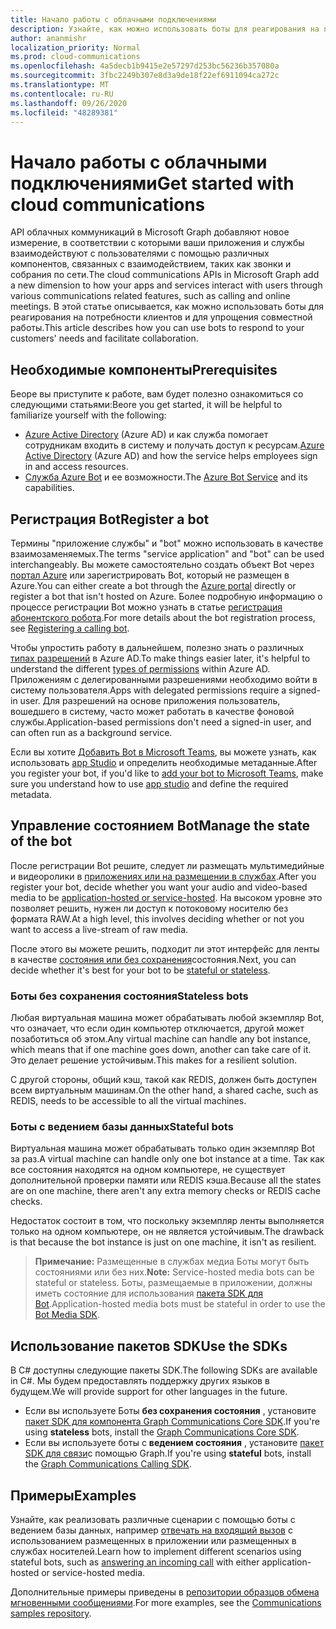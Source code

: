 ```yaml
---
title: Начало работы с облачными подключениями
description: Узнайте, как можно использовать боты для реагирования на потребности клиентов и упрощение совместной работы.
author: ananmishr
localization_priority: Normal
ms.prod: cloud-communications
ms.openlocfilehash: 4a5decb1b9415e2e57297d253bc56236b357080a
ms.sourcegitcommit: 3fbc2249b307e8d3a9de18f22ef6911094ca272c
ms.translationtype: MT
ms.contentlocale: ru-RU
ms.lasthandoff: 09/26/2020
ms.locfileid: "48289381"
---
```

# <a name="get-started-with-cloud-communications"></a><span data-ttu-id="f5a72-103">Начало работы с облачными подключениями</span><span class="sxs-lookup"><span data-stu-id="f5a72-103">Get started with cloud communications</span></span>

<span data-ttu-id="f5a72-104">API облачных коммуникаций в Microsoft Graph добавляют новое измерение, в соответствии с которыми ваши приложения и службы взаимодействуют с пользователями с помощью различных компонентов, связанных с взаимодействием, таких как звонки и собрания по сети.</span><span class="sxs-lookup"><span data-stu-id="f5a72-104">The cloud communications APIs in Microsoft Graph add a new dimension to how your apps and services interact with users through various communications related features, such as calling and online meetings.</span></span> <span data-ttu-id="f5a72-105">В этой статье описывается, как можно использовать боты для реагирования на потребности клиентов и для упрощения совместной работы.</span><span class="sxs-lookup"><span data-stu-id="f5a72-105">This article describes how you can use bots to respond to your customers' needs and facilitate collaboration.</span></span>

## <a name="prerequisites"></a><span data-ttu-id="f5a72-106">Необходимые компоненты</span><span class="sxs-lookup"><span data-stu-id="f5a72-106">Prerequisites</span></span>

<span data-ttu-id="f5a72-107">Беоре вы приступите к работе, вам будет полезно ознакомиться со следующими статьями:</span><span class="sxs-lookup"><span data-stu-id="f5a72-107">Beore  you get started, it will be helpful to familiarize yourself with the following:</span></span>

- <span data-ttu-id="f5a72-108">[Azure Active Directory](/azure/active-directory/fundamentals/active-directory-whatis) (Azure AD) и как служба помогает сотрудникам входить в систему и получать доступ к ресурсам.</span><span class="sxs-lookup"><span data-stu-id="f5a72-108">[Azure Active Directory](/azure/active-directory/fundamentals/active-directory-whatis) (Azure AD) and how the service helps employees sign in and access resources.</span></span>
- <span data-ttu-id="f5a72-109">[Служба Azure Bot](/azure/bot-service/bot-service-overview-introduction?view=azure-bot-service-3.0) и ее возможности.</span><span class="sxs-lookup"><span data-stu-id="f5a72-109">The [Azure Bot Service](/azure/bot-service/bot-service-overview-introduction?view=azure-bot-service-3.0) and its capabilities.</span></span>

## <a name="register-a-bot"></a><span data-ttu-id="f5a72-110">Регистрация Bot</span><span class="sxs-lookup"><span data-stu-id="f5a72-110">Register a bot</span></span>

<span data-ttu-id="f5a72-111">Термины "приложение службы" и "bot" можно использовать в качестве взаимозаменяемых.</span><span class="sxs-lookup"><span data-stu-id="f5a72-111">The terms "service application" and "bot" can be used interchangeably.</span></span> <span data-ttu-id="f5a72-112">Вы можете самостоятельно создать объект Bot через [портал Azure](https://azure.microsoft.com/features/azure-portal/) или зарегистрировать Bot, который не размещен в Azure.</span><span class="sxs-lookup"><span data-stu-id="f5a72-112">You can either create a bot through the [Azure portal](https://azure.microsoft.com/features/azure-portal/) directly or register a bot that isn't hosted on Azure.</span></span> <span data-ttu-id="f5a72-113">Более подробную информацию о процессе регистрации Bot можно узнать в статье [регистрация абонентского робота](https://microsoftgraph.github.io/microsoft-graph-comms-samples/docs/articles/calls/register-calling-bot.html).</span><span class="sxs-lookup"><span data-stu-id="f5a72-113">For more details about the bot registration process, see [Registering a calling bot](https://microsoftgraph.github.io/microsoft-graph-comms-samples/docs/articles/calls/register-calling-bot.html).</span></span> 

<span data-ttu-id="f5a72-114">Чтобы упростить работу в дальнейшем, полезно знать о различных [типах разрешений](/azure/active-directory/develop/v1-permissions-and-consent#types-of-permissions) в Azure AD.</span><span class="sxs-lookup"><span data-stu-id="f5a72-114">To make things easier later, it's helpful to understand the different [types of permissions](/azure/active-directory/develop/v1-permissions-and-consent#types-of-permissions) within Azure AD.</span></span> <span data-ttu-id="f5a72-115">Приложениям с делегированными разрешениями необходимо войти в систему пользователя.</span><span class="sxs-lookup"><span data-stu-id="f5a72-115">Apps with delegated permissions require a signed-in user.</span></span> <span data-ttu-id="f5a72-116">Для разрешений на основе приложения пользователь, вошедшего в систему, часто может работать в качестве фоновой службы.</span><span class="sxs-lookup"><span data-stu-id="f5a72-116">Application-based permissions don't need a signed-in user, and can often run as a background service.</span></span>

<span data-ttu-id="f5a72-117">Если вы хотите [Добавить Bot в Microsoft Teams](/microsoftteams/platform/concepts/calls-and-meetings/registering-calling-bot), вы можете узнать, как использовать [app Studio](/microsoftteams/platform/get-started/get-started-app-studio) и определить необходимые метаданные.</span><span class="sxs-lookup"><span data-stu-id="f5a72-117">After you register your bot, if you'd like to [add your bot to Microsoft Teams](/microsoftteams/platform/concepts/calls-and-meetings/registering-calling-bot), make sure you understand how to use [app studio](/microsoftteams/platform/get-started/get-started-app-studio) and define the required metadata.</span></span>

## <a name="manage-the-state-of-the-bot"></a><span data-ttu-id="f5a72-118">Управление состоянием Bot</span><span class="sxs-lookup"><span data-stu-id="f5a72-118">Manage the state of the bot</span></span>

<span data-ttu-id="f5a72-119">После регистрации Bot решите, следует ли размещать мультимедийные и видеоролики в [приложениях или на размещении в службах](cloud-communications-media.md).</span><span class="sxs-lookup"><span data-stu-id="f5a72-119">After you register your bot, decide whether you want your audio and video-based media to be [application-hosted or service-hosted](cloud-communications-media.md).</span></span> <span data-ttu-id="f5a72-120">На высоком уровне это позволяет решить, нужен ли доступ к потоковому носителю без формата RAW.</span><span class="sxs-lookup"><span data-stu-id="f5a72-120">At a high level, this involves deciding whether or not you want to access a live-stream of raw media.</span></span>

<span data-ttu-id="f5a72-121">После этого вы можете решить, подходит ли этот интерфейс для ленты в качестве [состояния или без сохранения](https://microsoftgraph.github.io/microsoft-graph-comms-samples/docs/articles/calls/StateManagement.html)состояния.</span><span class="sxs-lookup"><span data-stu-id="f5a72-121">Next, you can decide whether it's best for your bot to be [stateful or stateless](https://microsoftgraph.github.io/microsoft-graph-comms-samples/docs/articles/calls/StateManagement.html).</span></span>

### <a name="stateless-bots"></a><span data-ttu-id="f5a72-122">Боты без сохранения состояния</span><span class="sxs-lookup"><span data-stu-id="f5a72-122">Stateless bots</span></span>

<span data-ttu-id="f5a72-123">Любая виртуальная машина может обрабатывать любой экземпляр Bot, что означает, что если один компьютер отключается, другой может позаботиться об этом.</span><span class="sxs-lookup"><span data-stu-id="f5a72-123">Any virtual machine can handle any bot instance, which means that if one machine goes down, another can take care of it.</span></span> <span data-ttu-id="f5a72-124">Это делает решение устойчивым.</span><span class="sxs-lookup"><span data-stu-id="f5a72-124">This makes for a resilient solution.</span></span>

<span data-ttu-id="f5a72-125">С другой стороны, общий кэш, такой как REDIS, должен быть доступен всем виртуальным машинам.</span><span class="sxs-lookup"><span data-stu-id="f5a72-125">On the other hand, a shared cache, such as REDIS, needs to be accessible to all the virtual machines.</span></span>

### <a name="stateful-bots"></a><span data-ttu-id="f5a72-126">Боты с ведением базы данных</span><span class="sxs-lookup"><span data-stu-id="f5a72-126">Stateful bots</span></span>

<span data-ttu-id="f5a72-127">Виртуальная машина может обрабатывать только один экземпляр Bot за раз.</span><span class="sxs-lookup"><span data-stu-id="f5a72-127">A virtual machine can handle only one bot instance at a time.</span></span> <span data-ttu-id="f5a72-128">Так как все состояния находятся на одном компьютере, не существует дополнительной проверки памяти или REDIS кэша.</span><span class="sxs-lookup"><span data-stu-id="f5a72-128">Because all the states are on one machine, there aren't any extra memory checks or REDIS cache checks.</span></span>

<span data-ttu-id="f5a72-129">Недостаток состоит в том, что поскольку экземпляр ленты выполняется только на одном компьютере, он не является устойчивым.</span><span class="sxs-lookup"><span data-stu-id="f5a72-129">The drawback is that because the bot instance is just on one machine, it isn't as resilient.</span></span>

><span data-ttu-id="f5a72-130">**Примечание:** Размещенные в службах медиа Боты могут быть состояниями или без них.</span><span class="sxs-lookup"><span data-stu-id="f5a72-130">**Note:** Service-hosted media bots can be stateful or stateless.</span></span> <span data-ttu-id="f5a72-131">Боты, размещаемые в приложении, должны иметь состояние для использования [пакета SDK для Bot](https://www.nuget.org/packages/Microsoft.Skype.Bots.Media).</span><span class="sxs-lookup"><span data-stu-id="f5a72-131">Application-hosted media bots must be stateful in order to use the [Bot Media SDK](https://www.nuget.org/packages/Microsoft.Skype.Bots.Media).</span></span>

## <a name="use-the-sdks"></a><span data-ttu-id="f5a72-132">Использование пакетов SDK</span><span class="sxs-lookup"><span data-stu-id="f5a72-132">Use the SDKs</span></span>

<span data-ttu-id="f5a72-133">В C# доступны следующие пакеты SDK.</span><span class="sxs-lookup"><span data-stu-id="f5a72-133">The following SDKs are available in C#.</span></span> <span data-ttu-id="f5a72-134">Мы будем предоставлять поддержку других языков в будущем.</span><span class="sxs-lookup"><span data-stu-id="f5a72-134">We will provide support for other languages in the future.</span></span>

- <span data-ttu-id="f5a72-135">Если вы используете Боты **без сохранения состояния** , установите [пакет SDK для компонента Graph Communications Core SDK](https://www.nuget.org/packages/Microsoft.Graph.Communications.Core).</span><span class="sxs-lookup"><span data-stu-id="f5a72-135">If you're using **stateless** bots, install the [Graph Communications Core SDK](https://www.nuget.org/packages/Microsoft.Graph.Communications.Core).</span></span>
- <span data-ttu-id="f5a72-136">Если вы используете боты с **ведением состояния** , установите [пакет SDK для связи](https://www.nuget.org/packages/Microsoft.Graph.Communications.Calls)с помощью Graph.</span><span class="sxs-lookup"><span data-stu-id="f5a72-136">If you're using **stateful** bots, install the [Graph Communications Calling SDK](https://www.nuget.org/packages/Microsoft.Graph.Communications.Calls).</span></span>

## <a name="examples"></a><span data-ttu-id="f5a72-137">Примеры</span><span class="sxs-lookup"><span data-stu-id="f5a72-137">Examples</span></span>

<span data-ttu-id="f5a72-138">Узнайте, как реализовать различные сценарии с помощью боты с ведением базы данных, например [отвечать на входящий вызов](https://microsoftgraph.github.io/microsoft-graph-comms-samples/docs/articles/index.html#example-incoming-calls) с использованием размещенных в приложении или размещенных в службах носителей.</span><span class="sxs-lookup"><span data-stu-id="f5a72-138">Learn how to implement different scenarios using stateful bots, such as [answering an incoming call](https://microsoftgraph.github.io/microsoft-graph-comms-samples/docs/articles/index.html#example-incoming-calls) with either application-hosted or service-hosted media.</span></span>

<span data-ttu-id="f5a72-139">Дополнительные примеры приведены в [репозитории образцов обмена мгновенными сообщениями](https://microsoftgraph.github.io/microsoft-graph-comms-samples/docs/index.html).</span><span class="sxs-lookup"><span data-stu-id="f5a72-139">For more examples, see the [Communications samples repository](https://microsoftgraph.github.io/microsoft-graph-comms-samples/docs/index.html).</span></span>
